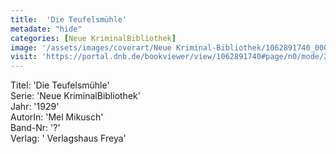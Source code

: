 ```yaml
---
title:  'Die Teufelsmühle'
metadate: "hide"
categories: [Neue KriminalBibliothek]
image: '/assets/images/coverart/Neue Kriminal-Bibliothek/1062891740_00000010.jpg'
visit: 'https://portal.dnb.de/bookviewer/view/1062891740#page/n0/mode/2up'
---
```

Titel: 'Die Teufelsmühle' <br>
Serie: 'Neue KriminalBibliothek' <br>
Jahr: '1929' <br>
AutorIn: 'Mel Mikusch' <br>
Band-Nr: '?' <br>
Verlag: ' Verlagshaus Freya'